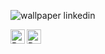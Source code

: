 ![wallpaper linkedin](https://github.com/obrienser/obrienser/assets/50111192/8df6770a-8ee8-49dd-80c8-1cc30490d84d)

<a href="https://www.buymeacoffee.com/obrienser" title="Buy Me A Coffee">
  <img align="left" alt="Buy Me A Coffee" height="23" src="https://github.com/obrienser/obrienser/assets/50111192/fd8d4800-435b-4ed8-94b2-91b413f20a90">
</a>

<a href="https://apps.apple.com/app/teleprompter-sufle/id1661179941" title="Sufle – Teleprompter App">
  <img align="left" alt="Download on the AppStore" height="23" src="https://cdn.buymeacoffee.com/buttons/v2/default-yellow.png">
</a>
